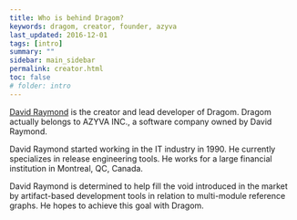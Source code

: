 ```yaml
---
title: Who is behind Dragom?
keywords: dragom, creator, founder, azyva
last_updated: 2016-12-01
tags: [intro]
summary: ""
sidebar: main_sidebar
permalink: creator.html
toc: false
# folder: intro
---
```


<a href="https://www.linkedin.com/in/david-raymond-778a28a" target="_blank">David Raymond</a>
is the creator and lead developer of Dragom. Dragom actually belongs to AZYVA INC., a
software company owned by David Raymond.

David Raymond started working in the IT industry in 1990. He currently
specializes in release engineering tools. He works for a large financial
institution in Montreal, QC, Canada.

David Raymond is determined to help fill the void introduced in the market by
artifact-based development tools in relation to multi-module reference graphs.
He hopes to achieve this goal with Dragom.